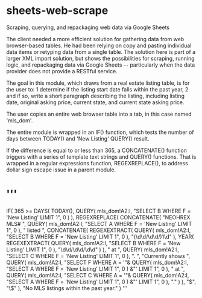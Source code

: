 # sheets-web-scrape
Scraping, querying, and repackaging web data via Google Sheets

The client needed a more efficient solution for gathering data from web browser-based tables. He had been relying on copy and pasting individual data items or retyping data from a single table. The solution here is part of a larger XML import solution, but shows the possibilities for scraping, running logic, and repackaging data via Google Sheets -- particularly when the data provider does not provide a RESTful service.

The goal in this module, which draws from a real estate listing table, is for the user to:
 1 determine if the listing start date falls within the past year,
 2 and if so, write a short paragraph describing the listing, including listing date, original asking price, current state, and current state asking price.

The user copies an entire web browser table into a tab, in this case named 'mls_dom'.

The entire module is wrapped in  an IF() function, which tests the number of days between TODAY() and 'New Listing' QUERY() result.

If the difference is equal to or less than 365, a CONCATENATE() function triggers with a series of template text strings and QUERY() functions. That is wrapped in a regular expressions function, REGEXREPLACE(), to address dollar sign escape issue in a parent module.

'''
=
IF(
  365 >= DAYS(
    TODAY(),
    QUERY(
      mls_dom!A2:I,
      "SELECT B WHERE F = 'New Listing' LIMIT 1",
      0
    )
  ),
  REGEXREPLACE(
    CONCATENATE(
      "NEOHREX MLS# ",
      QUERY(
        mls_dom!A2:I,
        "SELECT A WHERE F = 'New Listing' LIMIT 1",
        0
      ),
      " listed ",
      CONCATENATE(
        REGEXEXTRACT(
          QUERY(
            mls_dom!A2:I,
            "SELECT B WHERE F = 'New Listing' LIMIT 1",
            0
          ),
          "(\d\d/\d\d/)1\d"
        ),
        YEAR(
          REGEXEXTRACT(
            QUERY(
              mls_dom!A2:I,
              "SELECT B WHERE F = 'New Listing' LIMIT 1",
              0
            ),
            "\d\d/\d\d/\d\d"
          )
        ),
        " at ",
        QUERY(
          mls_dom!A2:I,
          "SELECT C WHERE F = 'New Listing' LIMIT 1",
          0
        ),
        ". ",
        "Currently shows ",
        QUERY(
          mls_dom!A2:I,
          "SELECT F WHERE A = '"&
            QUERY(
              mls_dom!A2:I,
              "SELECT A WHERE F = 'New Listing' LIMIT 1",
              0
            )
            &"' LIMIT 1",
          0
        ),
        " at ",
        QUERY(
          mls_dom!A2:I,
          "SELECT C WHERE A = '"&
            QUERY(
              mls_dom!A2:I,
              "SELECT A WHERE F = 'New Listing' LIMIT 1",
              0
            )
          &"' LIMIT 1",
          0
        ),
        "."
      )
    ),
    "\$",
    "\\$"
  ),
  "No MLS listings within the past year."
)
'''
